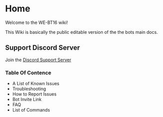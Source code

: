 # Home

Welcome to the WE-BT16 wiki!

This Wiki is basically the public editable version of the the bots main docs.

## Support Discord Server

Join the [Discord Support Server](https://discord.gg/cKmAyD8h7B)

### Table Of Contence

* A List of Known Issues
* Troubleshooting
* How to Report Issues
* Bot Invite Link
* FAQ
* List of Commands

